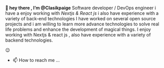 **👋 hey there , I’m @Clasikpaige**
Software developer / DevOps engineer i have a enjoy working with _Nextjs & React js_ i also have experience with a variety of back-end technologies 
I have worked on several open source projects and i am willing to learn more advance technologies to solve real life problems and enhance the development of magical things. I enjoy working with Nextjs & react js , also have experience with a variety of backend technologies.

<!---
Clasikpaige/Clasikpaige is a ✨ special ✨ repository because its `README.md` (this file) appears on your GitHub profile.
You can click the Preview link to take a look at your changes.
--->
😉
- 📫 How to reach me ...
